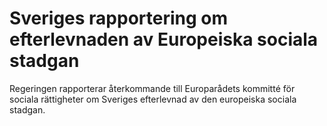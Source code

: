 # Sveriges rapportering om efterlevnaden av Europeiska sociala stadgan

Regeringen rapporterar återkommande till Europarådets kommitté för sociala rättigheter om Sveriges efterlevnad av den europeiska sociala stadgan.
